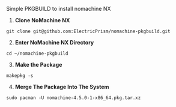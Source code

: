 Simple PKGBUILD to install nomachine NX

1. **Clone NoMachine NX**
```
git clone git@github.com:ElectricPrism/nomachine-pkgbuild.git
```

2. **Enter NoMachine NX Directory**
```
cd ~/nomachine-pkgbuild
```

3. **Make the Package**
```
makepkg -s
```

4. **Merge The Package Into The System**
```
sudo pacman -U nomachine-4.5.0-1-x86_64.pkg.tar.xz
```
